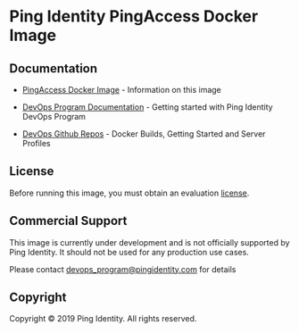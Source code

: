 # Ping Identity PingAccess Docker Image

## Documentation

* [PingAccess Docker Image](https://pingidentity-devops.gitbook.io/devops/docker-images/ping_access) - Information on this image

* [DevOps Program Documentation](https://pingidentity-devops.gitbook.io/devops) - Getting started with Ping Identity DevOps Program

* [DevOps Github Repos](https://github.com/topics/ping-devops) - Docker Builds, Getting Started and Server Profiles

## License
Before running this image, you must obtain an evaluation [license](https://www.pingidentity.com/en/account/request-license-key.html). 


## Commercial Support
This image is currently under development and is not officially 
supported by Ping Identity.  It should not be used for any 
production use cases.

Please contact devops_program@pingidentity.com for details

## Copyright
Copyright © 2019 Ping Identity. All rights reserved.

